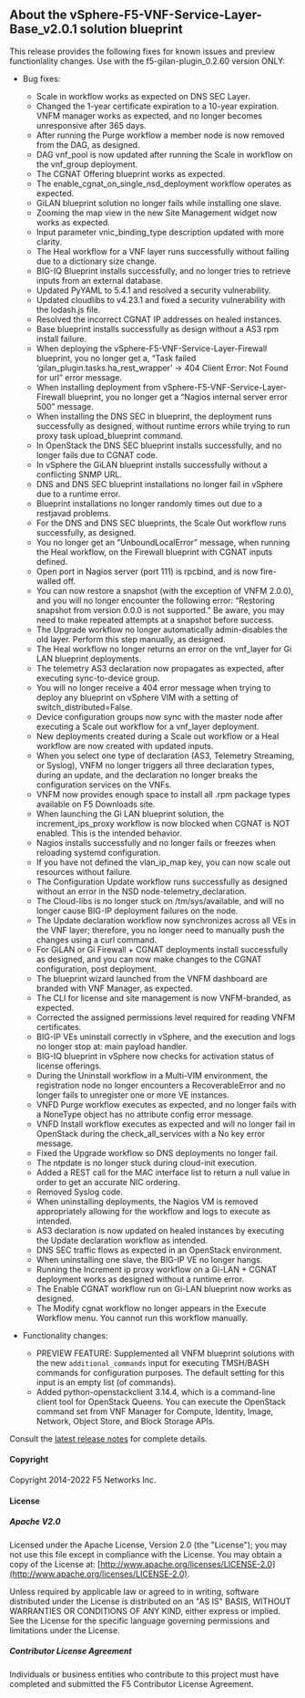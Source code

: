 ## About the vSphere-F5-VNF-Service-Layer-Base_v2.0.1 solution blueprint


This release provides the following fixes for known issues and preview functionlality changes. Use with the f5-gilan-plugin_0.2.60 version ONLY: 


* Bug fixes:   

  * Scale in workflow works as expected on DNS SEC Layer.
  * Changed the 1-year certificate expiration to a 10-year expiration. VNFM manager works as expected, and no longer becomes unresponsive after 365 days.
  * After running the Purge workflow a member node is now removed from the DAG, as designed.
  * DAG vnf_pool is now updated after running the Scale in workflow on the vnf_group deployment.
  * The CGNAT Offering blueprint works as expected.
  * The enable_cgnat_on_single_nsd_deployment workflow operates as expected.
  * GiLAN blueprint solution no longer fails while installing one slave.
  * Zooming the map view in the new Site Management widget now works as expected.
  * Input parameter vnic_binding_type description updated with more clarity.
  * The Heal workflow for a VNF layer runs successfully without failing due to a dictionary size change.
  * BIG-IQ Blueprint installs successfully, and no longer tries to retrieve inputs from an external database.
  * Updated PyYAML to 5.4.1 and resolved a security vulnerability.
  * Updated cloudlibs to v4.23.1 and fixed a security vulnerability with the lodash.js file.
  * Resolved the incorrect CGNAT IP addresses on healed instances.
  * Base blueprint installs successfully as design without a AS3 rpm install failure.
  * When deploying the vSphere-F5-VNF-Service-Layer-Firewall blueprint, you no longer get a, “Task failed ‘gilan_plugin.tasks.ha_rest_wrapper’ -> 404 Client Error: Not Found for url” error message.
  * When installing deployment from vSphere-F5-VNF-Service-Layer-Firewall blueprint, you no longer get a “Nagios internal server error 500” message.
  * When installing the DNS SEC in blueprint, the deployment runs successfully as designed, without runtime errors while trying to run proxy task upload_blueprint command.
  * In OpenStack the DNS SEC blueprint installs successfully, and no longer fails due to CGNAT code.
  * In vSphere the GiLAN blueprint installs successfully without a conflicting SNMP URL.
  * DNS and DNS SEC blueprint installations no longer fail in vSphere due to a runtime error.
  * Blueprint installations no longer randomly times out due to a restjavad problems.
  * For the DNS and DNS SEC blueprints, the Scale Out workflow runs successfully, as designed.
  * You no longer get an “UnboundLocalError” message, when running the Heal workflow, on the Firewall blueprint with CGNAT inputs defined.
  * Open port in Nagios server (port 111) is rpcbind, and is now fire-walled off.
  * You can now restore a snapshot (with the exception of VNFM 2.0.0), and you will no longer encounter the following error: “Restoring snapshot from version 0.0.0 is not supported.” Be aware, you may need to make repeated attempts at a snapshot before success.
  * The Upgrade workflow no longer automatically admin-disables the old layer. Perform this step manually, as designed.
  * The Heal workflow no longer returns an error on the vnf_layer for Gi LAN blueprint deployments.
  * The telemetry AS3 declaration now propagates as expected, after executing sync-to-device group.
  * You will no longer receive a 404 error message when trying to deploy any blueprint on vSphere VIM with a setting of switch_distributed=False.
  * Device configuration groups now sync with the master node after executing a Scale out workflow for a vnf_layer deployment.
  * New deployments created during a Scale out workflow or a Heal workflow are now created with updated inputs.
  * When you select one type of declaration (AS3, Telemetry Streaming, or Syslog), VNFM no longer triggers all three declaration types, during an update, and the declaration no longer breaks the configuration services on the VNFs.
  * VNFM now provides enough space to install all .rpm package types available on F5 Downloads site.
  * When launching the Gi LAN blueprint solution, the increment_ips_proxy workflow is now blocked when CGNAT is NOT enabled. This is the intended behavior.
  * Nagios installs successfully and no longer fails or freezes when reloading systemd configuration.
  * If you have not defined the vlan_ip_map key, you can now scale out resources without failure.
  * The Configuration Update workflow runs successfully as designed without an error in the NSD node-telemetry_declaration.
  * The Cloud-libs is no longer stuck on /tm/sys/available, and will no longer cause BIG-IP deployment failures on the node.
  * The Update declaration workflow now synchronizes across all VEs in the VNF layer; therefore, you no longer need to manually push the changes using a curl command.
  * For GiLAN or Gi Firewall + CGNAT deployments install successfully as designed, and you can now make changes to the CGNAT configuration, post deployment.
  * The blueprint wizard launched from the VNFM dashboard are branded with VNF Manager, as expected.
  * The CLI for license and site management is now VNFM-branded, as expected.
  * Corrected the assigned permissions level required for reading VNFM certificates.
  * BIG-IP VEs uninstall correctly in vSphere, and the execution and logs no longer stop at: main payload handler.
  * BIG-IQ blueprint in vSphere now checks for activation status of license offerings.
  * During the Uninstall workflow in a Multi-VIM environment, the registration node no longer encounters a RecoverableError and no longer fails to unregister one or more VE instances.
  * VNFD Purge workflow executes as expected, and no longer fails with a NoneType object has no attribute config error message.
  * VNFD Install workflow executes as expected and will no longer fail in OpenStack during the check_all_services with a No key error message.
  * Fixed the Upgrade workflow so DNS deployments no longer fail.
  * The ntpdate is no longer stuck during cloud-init execution.
  * Added a REST call for the MAC interface list to return a null value in order to get an accurate NIC ordering.
  * Removed Syslog code.
  * When uninstalling deployments, the Nagios VM is removed appropriately allowing for the workflow and logs to execute as intended.
  * AS3 declaration is now updated on healed instances by executing the Update declaration workflow as intended.
  * DNS SEC traffic flows as expected in an OpenStack environment.
  * When uninstalling one slave, the BIG-IP VE no longer hangs.
  * Running the Increment ip proxy workflow on a Gi-LAN + CGNAT deployment works as designed without a runtime error.
  * The Enable CGNAT workflow run on Gi-LAN blueprint now works as designed.
  * The Modify cgnat workflow no longer appears in the Execute Workflow menu. You cannot run this workflow manually.

* Functionality changes:

  * PREVIEW FEATURE: Supplemented all VNFM blueprint solutions with the new ``additional_commands`` input  for executing TMSH/BASH commands for configuration purposes. The default setting for this input is an empty list (of commands).
  * Added python-openstackclient 3.14.4, which is a command-line client tool for OpenStack Queens. You can execute the OpenStack command set from VNF Manager for Compute, Identity, Image, Network, Object Store, and Block Storage APIs.

Consult the [latest release notes](https://clouddocs.f5.com/cloud/nfv/latest/release-notes-1.html) for complete details.

#### Copyright
Copyright 2014-2022 F5 Networks Inc.

#### License

##### Apache V2.0 
Licensed under the Apache License, Version 2.0 (the "License"); you may not use this file except in compliance with the License. You may obtain a copy of the License at: [http://www.apache.org/licenses/LICENSE-2.0](http://www.apache.org/licenses/LICENSE-2.0).

Unless required by applicable law or agreed to in writing, software distributed under the License is distributed on an "AS IS" BASIS, WITHOUT WARRANTIES OR CONDITIONS OF ANY KIND, either express or implied. See the License for the specific language governing permissions and limitations under the License.

##### Contributor License Agreement
Individuals or business entities who contribute to this project must have completed and submitted the F5 Contributor License Agreement.
